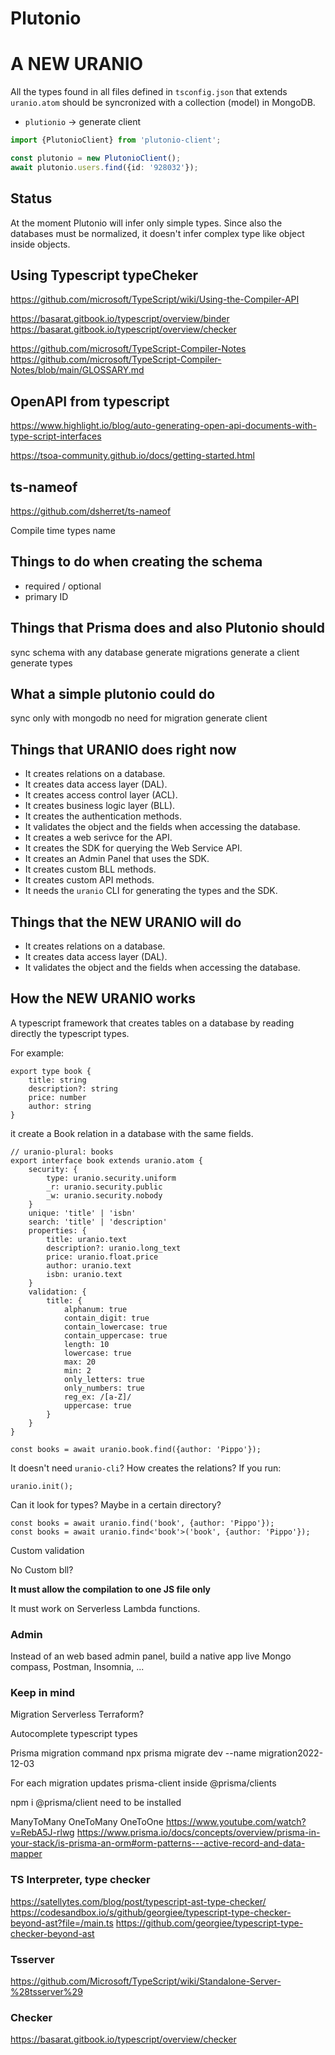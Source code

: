 # Plutonio

# A NEW URANIO

All the types found in all files defined in `tsconfig.json` that extends
`uranio.atom` should be syncronized with a collection (model) in MongoDB.

- `plutionio` -> generate client

```typescript
import {PlutonioClient} from 'plutonio-client';

const plutonio = new PlutonioClient();
await plutonio.users.find({id: '928032'});
```

## Status

At the moment Plutonio will infer only simple types.
Since also the databases must be normalized, it doesn't infer complex type like
object inside objects.

## Using Typescript typeCheker

https://github.com/microsoft/TypeScript/wiki/Using-the-Compiler-API

https://basarat.gitbook.io/typescript/overview/binder
https://basarat.gitbook.io/typescript/overview/checker

https://github.com/microsoft/TypeScript-Compiler-Notes
https://github.com/microsoft/TypeScript-Compiler-Notes/blob/main/GLOSSARY.md

## OpenAPI from typescript

https://www.highlight.io/blog/auto-generating-open-api-documents-with-type-script-interfaces

https://tsoa-community.github.io/docs/getting-started.html

## ts-nameof

https://github.com/dsherret/ts-nameof

Compile time types name

## Things to do when creating the schema

- required / optional
- primary ID

## Things that Prisma does and also Plutonio should

sync schema with any database
generate migrations
generate a client
generate types

## What a simple plutonio could do

sync only with mongodb
no need for migration
generate client

## Things that URANIO does right now

- It creates relations on a database.
- It creates data access layer (DAL).
- It creates access control layer (ACL).
- It creates business logic layer (BLL).
- It creates the authentication methods.
- It validates the object and the fields when accessing the database.
- It creates a web serivce for the API.
- It creates the SDK for querying the Web Service API.
- It creates an Admin Panel that uses the SDK.
- It creates custom BLL methods.
- It creates custom API methods.
- It needs the `uranio` CLI for generating the types and the SDK.

## Things that the NEW URANIO will do

- It creates relations on a database.
- It creates data access layer (DAL).
- It validates the object and the fields when accessing the database.

## How the NEW URANIO works

A typescript framework that creates tables on a database by reading directly
the typescript types.

For example:

```
export type book {
	title: string
	description?: string
	price: number
	author: string
}
```

it create a Book relation in a database with the same fields.

```
// uranio-plural: books
export interface book extends uranio.atom {
	security: {
		type: uranio.security.uniform
		_r: uranio.security.public
		_w: uranio.security.nobody
	}
	unique: 'title' | 'isbn'
	search: 'title' | 'description'
	properties: {
		title: uranio.text
		description?: uranio.long_text
		price: uranio.float.price
		author: uranio.text
		isbn: uranio.text
	}
	validation: {
		title: {
			alphanum: true
			contain_digit: true
			contain_lowercase: true
			contain_uppercase: true
			length: 10
			lowercase: true
			max: 20
			min: 2
			only_letters: true
			only_numbers: true
			reg_ex: /[a-Z]/
			uppercase: true
		}
	}
}
```

```
const books = await uranio.book.find({author: 'Pippo'});
```

It doesn't need `uranio-cli`? How creates the relations?
If you run:

```
uranio.init();
```

Can it look for types? Maybe in a certain directory?

```
const books = await uranio.find('book', {author: 'Pippo'});
const books = await uranio.find<'book'>('book', {author: 'Pippo'});
```

Custom validation

No Custom bll?

**It must allow the compilation to one JS file only**

It must work on Serverless Lambda functions.

### Admin

Instead of an web based admin panel, build a native app live Mongo compass,
Postman, Insomnia, ...

### Keep in mind

Migration
Serverless
Terraform?

Autocomplete typescript types

Prisma migration command
npx prisma migrate dev --name migration2022-12-03

For each migration updates prisma-client inside @prisma/clients

npm i @prisma/client
need to be installed

ManyToMany
OneToMany
OneToOne
https://www.youtube.com/watch?v=RebA5J-rlwg
https://www.prisma.io/docs/concepts/overview/prisma-in-your-stack/is-prisma-an-orm#orm-patterns---active-record-and-data-mapper

### TS Interpreter, type checker

https://satellytes.com/blog/post/typescript-ast-type-checker/
https://codesandbox.io/s/github/georgiee/typescript-type-checker-beyond-ast?file=/main.ts
https://github.com/georgiee/typescript-type-checker-beyond-ast

### Tsserver

https://github.com/Microsoft/TypeScript/wiki/Standalone-Server-%28tsserver%29

### Checker

https://basarat.gitbook.io/typescript/overview/checker
